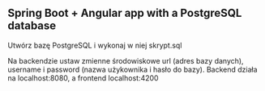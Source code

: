 ## Spring Boot + Angular app with a PostgreSQL database

Utwórz bazę PostgreSQL i wykonaj w niej skrypt.sql

Na backendzie ustaw zmienne środowiskowe url (adres bazy danych), username i password (nazwa użykownika i hasło do bazy).
Backend działa na localhost:8080, a frontend localhost:4200